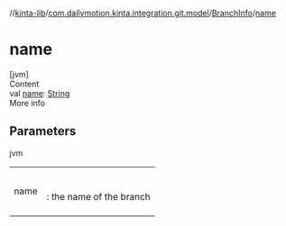 //[kinta-lib](../../../index.md)/[com.dailymotion.kinta.integration.git.model](../index.md)/[BranchInfo](index.md)/[name](name.md)



# name  
[jvm]  
Content  
val [name](name.md): [String](https://kotlinlang.org/api/latest/jvm/stdlib/kotlin/-string/index.html)  
More info  


## Parameters  
  
jvm  
  
| | |
|---|---|
| <a name="com.dailymotion.kinta.integration.git.model/BranchInfo/name/#/PointingToDeclaration/"></a>name| <a name="com.dailymotion.kinta.integration.git.model/BranchInfo/name/#/PointingToDeclaration/"></a><br><br>: the name of the branch<br><br>|
  
  



